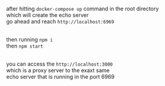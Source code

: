 after hitting `docker-compose up` command in the root directory
<br>
which will create the echo server
<br>
go ahead and reach `http://localhost:6969`
<br><br>

then running `npm i`
<br>
then `npm start`
<br><br>

you can access the `http://localhost:3000`
<br>
which is a proxy server to the exaxt same
<br>
echo server that is running in the port 6969
